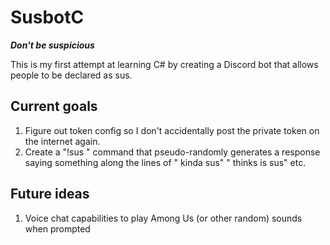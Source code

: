 # SusbotC


***Don't be suspicious***

This is my first attempt at learning C# by creating a Discord bot that allows people to be declared as sus.  

## Current goals

1. Figure out token config so I don't accidentally post the private token on the internet again.
2. Create a "!sus <name>" command that pseudo-randomly generates a response saying something along the lines of "<name> kinda sus" "<command writer> thinks <name> is sus" etc.

## Future ideas

1. Voice chat capabilities to play Among Us (or other random) sounds when prompted  
